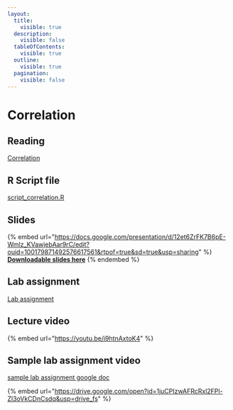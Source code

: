 ```yaml
---
layout:
  title:
    visible: true
  description:
    visible: false
  tableOfContents:
    visible: true
  outline:
    visible: true
  pagination:
    visible: false
---
```


# Correlation

## Reading

[Correlation](https://drive.google.com/open?id=1tbgGJnak1D5nmn7LhuIsrin4LZUC1faM\&usp=drive\_fs)

## R Script file

[script\_correlation.R](https://drive.google.com/open?id=1fzydcKVHKVhEp-E3TVSSs0rdpXDQiKWO\&usp=drive\_fs)

## Slides

{% embed url="https://docs.google.com/presentation/d/12et6ZrFK7B6pE-Wmlz_KVawjebAar9rC/edit?ouid=100179871492576617561&rtpof=true&sd=true&usp=sharing" %}
[**Downloadable slides here**](https://docs.google.com/presentation/d/12et6ZrFK7B6pE-Wmlz\_KVawjebAar9rC/edit?usp=sharing\&ouid=100179871492576617561\&rtpof=true\&sd=true)
{% endembed %}

## Lab assignment

[Lab assignment](https://docs.google.com/document/d/12dlYx20pg2QrS7TpDG9P0otBnPe3YiKz/edit?usp=sharing\&ouid=100179871492576617561\&rtpof=true\&sd=true)

## Lecture video

{% embed url="https://youtu.be/i9htnAxtoK4" %}

## Sample lab assignment video

[sample lab assignment google doc](https://docs.google.com/document/d/1zx\_HZpcD4wHcV70jgGKs2XTHI08Ndu\_b/edit?usp=sharing\&ouid=100179871492576617561\&rtpof=true\&sd=true)

{% embed url="https://drive.google.com/open?id=1juCPIzwAFRcRxl2FPl-Zl3oVkCDnCsdq&usp=drive_fs" %}
